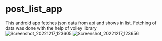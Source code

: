 # post_list_app
This android app fetches json data from api and shows in list.
Fetching of data was done with the help of volley library
![Screenshot_20221217_123605](https://user-images.githubusercontent.com/60472778/208230268-7122c8af-b870-4816-9705-db76178b8e4a.png)
![Screenshot_20221217_123656](https://user-images.githubusercontent.com/60472778/208230266-6dca3298-e527-4267-b24c-13415e9e64cc.png)
